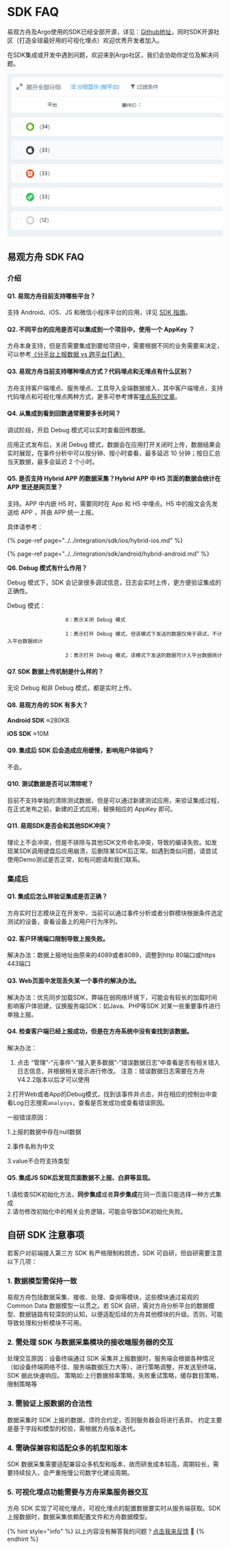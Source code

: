 # SDK FAQ

易观方舟及Argo使用的SDK已经全部开源，详见：[Github地址](https://github.com/analysys)，同时SDK开源社区（打造全球最好用的可视化埋点）欢迎优秀开发者加入。

在SDK集成或开发中遇到问题，欢迎来到Argo社区，我们会协助你定位及解决问题。

![&#x52A0;&#x5FAE;&#x4FE1;&#x540E;&#xFF0C;&#x7533;&#x8BF7;&#x5165;&#x7FA4;](../../.gitbook/assets/image%20%2897%29.png)

## 易观方舟 SDK FAQ

### 介绍

#### Q1. 易观方舟目前支持哪些平台？

支持 Android、iOS、JS 和微信小程序平台的应用，详见 [SDK 指南](../../integration/sdk/)。

#### Q2. 不同平台的应用是否可以集成到一个项目中，使用一个 AppKey ？

方舟本身支持，但是否需要集成到要给项目中，需要根据不同的业务需要来决定，可以参考[《分平台上报数据 vs 跨平台打通》](../../integration/prepare/cross-platform.md)

#### Q3. 易观方舟当前支持哪种埋点方式？代码埋点和无埋点有什么区别？

方舟支持客户端埋点、服务埋点、工具导入全端数据接入，其中客户端埋点，支持代码埋点和可视化埋点两种方式，更多可参考博客[埋点系列文章](https://ark.analysys.cn/blog/%E4%B8%BA%E4%BA%86%E8%AE%B2%E6%98%8E%E7%99%BD%E5%9F%8B%E7%82%B9%E7%9A%84%E6%BC%94%E5%8F%98%E5%8F%B2%EF%BC%8C%E8%BF%99%E5%B8%AE%E6%8A%80%E6%9C%AF%E7%94%B7%E7%8C%AE%E5%87%BA%E5%B9%B4-2)。

#### Q4. 从集成到看到回数通常需要多长时间？

调试阶段，开启 Debug 模式可以实时查看回传数据。

应用正式发布后，关闭 Debug 模式，数据会在应用打开关闭时上传，数据结果会实时展现，在事件分析中可以按分钟、按小时查看，最多延迟 10 分钟；按日汇总当天数据，最多会延迟 2 个小时。

#### Q5. 是否支持 Hybrid APP 的数据采集？Hybrid APP 中 H5 页面的数据会统计在 APP 里还是网页里？

支持。APP 中内嵌 H5 时，需要同时在 App 和 H5 中埋点。H5 中的报文会先发送给 APP ，并由 APP 统一上报。

具体请参考：

{% page-ref page="../../integration/sdk/ios/hybrid-ios.md" %}

{% page-ref page="../../integration/sdk/android/hybrid-android.md" %}

**Q6. Debug 模式有什么作用？**

Debug 模式下，SDK 会记录很多调试信息，日志会实时上传，更方便验证集成的正确性。

Debug 模式：

                       0：表示关闭 Debug 模式

                       1：表示打开 Debug 模式，但该模式下发送的数据仅用于调试，不计入平台数据统计

                       2：表示打开 Debug 模式，该模式下发送的数据可计入平台数据统计

#### Q7. SDK 数据上传机制是什么样的？

无论 Debug 和非 Debug 模式，都是实时上传。

#### Q8. 易观方舟的 SDK 有多大？

**Android SDK** ≈280KB

**iOS SDK** ≈10M

#### Q9. 集成后 SDK 后会造成应用缓慢，影响用户体验吗？

不会。

#### Q10. 测试数据是否可以清除呢？

目前不支持单独的清除测试数据，但是可以通过新建测试应用，来验证集成过程，在正式发布之前，新建的正式应用，替换相应的 AppKey 即可。

#### Q11. 易观SDK是否会和其他SDK冲突？

理论上不会冲突，但是不排除与其他SDK文件命名冲突，导致的编译失败。如发现某SDK调用键盘后应用崩溃，后删除某SDK后正常。如遇到类似问题，请尝试使用Demo测试是否正常，如有问题请和我们联系。

### 集成后

#### Q1. 集成后怎么样验证集成是否正确？

方舟实时日志模块正在开发中，当前可以通过事件分析或者分群模块根据条件选定测试的设备，查看设备上的用户行为序列。

#### Q2. 客户环境端口限制导致上报失败。

 解决办法：数据上报地址由原来的4089或者8089，调整到http 80端口或https 443端口

#### Q3. Web页面中发现丢失某一个事件的解决办法。

解决办法：优先同步加载SDK，弊端在弱网络环境下，可能会有较长的加载时间影响客户体验建，议换服务端SDK：如Java、PHP等SDK 对某一些重要事件进行单独上报。

#### Q4. 检查客户端已经上报成功，但是在方舟系统中没有查找到该数据。

解决办法：

1. 点击 “管理”-“元事件”-“接入更多数据”-“错误数据日志”中查看是否有相关错入日志信息，并根据相关提示进行修改。 注意：错误数据日志需要在方舟V4.2.2版本以后才可以使用

2.打开Web或者App的Debug模式，找到该事件并点击，并在相应的控制台中查看Log日志搜索`analysys`，查看是否发成功或查看错误原因。 

一般错误原因：

 1.上报的数据中存在null数据

 2.事件名称为中文

 3.value不合符支持类型

#### Q5. 集成JS SDK后发现页面数据不上报、白屏等显现。

1.请检查SDK初始化方法，**同步集成**或者**异步集成**在同一页面只能选择一种方式集成  
2.请勿修改初始化中的相关业务逻辑，可能会导致SDK初始化失败。

## 自研 SDK 注意事项

若客户对前端接入第三方 SDK 有严格限制和顾虑，SDK 可自研，但自研需要注意以下几项：

### 1. 数据模型需保持一致

易观方舟包括数据采集、接收、处理、查询等模块，这些模块通过易观的 Common Data 数据模型一以贯之。若 SDK 自研，需对方舟分析平台的数据模型、数据链路有较深刻的认知，以便适配后续的方舟其他模块的升级。否则，可能导致处理和分析模块不可用。

### 2. 需处理 SDK 与数据采集模块的接收端服务器的交互

处理交互原因：设备终端通过 SDK 采集并上报数据时，服务端会根据各种情况（如设备终端网络不佳、服务端数据压力大等），进行策略调整，并发送至终端，SDK 据此快速响应。 策略如:上行数据频率策略，失败重试策略，缓存数目策略，限制策略等

### 3. 需验证上报数据的合法性

数据采集时 SDK 上报的数据，须符合约定，否则服务器会将进行丢弃。 约定主要是基于字段和模型的校验，需根据方舟版本迭代。

### 4. 需确保兼容和适配众多的机型和版本

SDK 数据采集需要适配兼容众多机型和版本，故而研发成本较高，周期较长，需要持续投入，会严重拖慢公司数字化建设周期。

### 5. 可视化埋点功能需要与方舟采集服务器交互

方舟 SDK 实现了可视化埋点，可视化埋点的配置数据要实时从服务端获取。SDK 上报数据时，数据采集依赖配置文件和方舟数据模型。

{% hint style="info" %}
以上内容没有解答我的问题？[点击我来反馈](https://support.qq.com/products/118522/) 🚀
{% endhint %}

